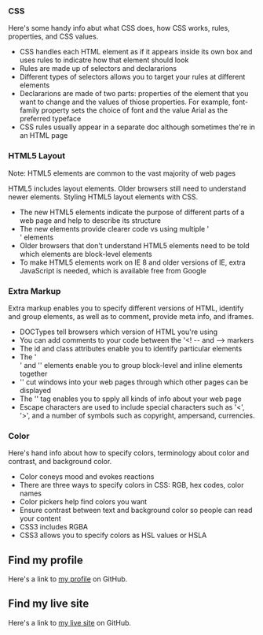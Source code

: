 
### CSS
Here's some handy info abut what CSS does, how CSS works, rules, properties, and CSS values.
- CSS handles each HTML element as if it appears inside its own box and uses rules to indicatre how that element should look
- Rules are made up of selectors and declararions
- Different types of selectors allows you to target your rules at different elements
- Declararions are made of two parts: properties of the element that you want to change and the values of thiose properties. For example, font-family property sets the choice of font and the value Arial as the preferred typeface
- CSS rules usually appear in a separate doc although sometimes the're in an HTML page

### HTML5 Layout
Note: HTML5 elements are common to the vast majority of web pages

HTML5 includes layout elements. Older browsers still need to understand newer elements. Styling HTML5 layout elements with CSS.

- The new HTML5 elements indicate the purpose of different parts of a web page and help to describe its structure
- The new elements provide clearer code vs using multiple '<div>' elements
- Older browsers that don't understand HTML5 elements need to be told which elements are block-level elements
- To make HTML5 elements work on IE 8 and older versions of IE, extra JavaScript is needed, which is available free from Google

### Extra Markup
Extra markup enables you to specify different versions of HTML, identify and group elements, as well as to comment, provide meta info, and iframes.

- DOCTypes tell browsers which version of HTML you're using
- You can add comments to your code between the '<! -- and --> markers
- The id and class attributes enable you to identify particular elements
- The '<div>' and '<span>' elements enable you to group block-level and inline elements together
- '<iframes>' cut windows into your web pages through which other pages can be displayed
- The '<meta>' tag enables you to spply all kinds of info about your web page
- Escape characters are used to include special characters such as '<', '>', and a number of symbols such as copyright, ampersand, currencies.
### Color
Here's hand info about how to specify colors, terminology about color and contrast, and background color.
- Color coneys mood and evokes reactions
- There are three ways to specify colors in CSS: RGB, hex codes, color names
- Color pickers help find colors you want
- Ensure contrast between text and background color so people can read your content
- CSS3 includes RGBA
- CSS3 allows you to specify colors as HSL values or HSLA





## Find my profile
Here's a link to [my profile](https://github.com/dbgrvll/) on GitHub.

## Find my live site
Here's a link to [my live site](https://dbgrvll.github.io/learning-journal/) on GitHub.
